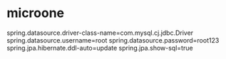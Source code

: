 # microone
spring.datasource.driver-class-name=com.mysql.cj.jdbc.Driver
spring.datasource.username=root
spring.datasource.password=root123
spring.jpa.hibernate.ddl-auto=update
spring.jpa.show-sql=true
